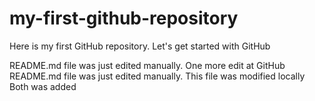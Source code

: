 # my-first-github-repository

Here is my first GitHub repository. Let's get started with GitHub

README.md file was just edited manually. One more edit at GitHub
README.md file was just edited manually. This file was modified locally
Both was added
